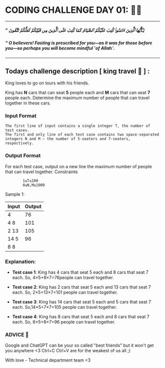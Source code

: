 # CODING CHALLENGE DAY 01: 🌙✨
-------------------
 ##### ” يَـٰٓأَيُّهَا ٱلَّذِينَ ءَامَنُوا۟ كُتِبَ عَلَيْكُمُ ٱلصِّيَامُ كَمَا كُتِبَ عَلَى ٱلَّذِينَ مِن قَبْلِكُمْ لَعَلَّكُمْ تَتَّقُونَ

 ##### “  O believers! Fasting is prescribed for you—as it was for those before you—so perhaps you will become mindful ˹of Allah˺. 
---------------------
## 
## Todays challenge description [ king travel 👑 ] :

King loves to go on tours with his friends.

King has **N** cars that can seat **5** people each and **M** cars that can seat **7** people each. Determine the maximum number of people that can travel together in these cars.
### Input Format

    The first line of input contains a single integer T, the number of test cases.
    The first and only line of each test case contains two space-separated integers N and M — the number of 5-seaters and 7-seaters, respectively.

### Output Format

For each test case, output on a new line the maximum number of people that can travel together.
Constraints

            1≤T≤100
            0≤N,M≤1000 

Sample 1:

| Input | Output |
| ------------- | ------------- |
| 4 |76|
|4 8|101|
|2 13|105|
|14 5|96|
|8 8  | |

### Explanation:

 - **Test case 1**: King has 4 cars that seat 5 each and 8 cars that seat 7 each. So,  4×5+8×7=76people can travel together.

 - **Test case 2**: King has 2 cars that seat 5 each and 13 cars that seat 7 each. So, 2×5+13×7=101 people can travel together.

 - **Test case 3**: King has 14 cars that seat 5 each and 5 cars that seat 7 each. So,14×5+7×7=105 people can travel together.

 - **Test case 4**: King has 8 cars that seat 5 each and 8 cars that seat 7 each. So, 8×5+8×7=96 people can travel together.


### ADVICE 💖

Google and ChatGPT can be your so called "best friends" but it won't get you anywhere <3 Ctrl+C Ctrl+V are for the weakest of us all ;)

With love - Technical department team <3

